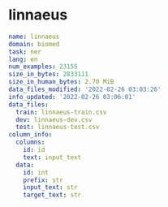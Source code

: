# linnaeus
 
<!-- MARKDOWN-AUTO-DOCS:START (CODE:src=../../../../ekorpkit/resources/datasets/t5/linnaeus.yaml) -->
<!-- The below code snippet is automatically added from ../../../../ekorpkit/resources/datasets/t5/linnaeus.yaml -->
```yaml
name: linnaeus
domain: biomed
task: ner
lang: en
num_examples: 23155
size_in_bytes: 2833111
size_in_human_bytes: 2.70 MiB
data_files_modified: '2022-02-26 03:03:26'
info_updated: '2022-02-26 03:06:01'
data_files:
  train: linnaeus-train.csv
  dev: linnaeus-dev.csv
  test: linnaeus-test.csv
column_info:
  columns:
    id: id
    text: input_text
  data:
    id: int
    prefix: str
    input_text: str
    target_text: str
```
<!-- MARKDOWN-AUTO-DOCS:END -->
